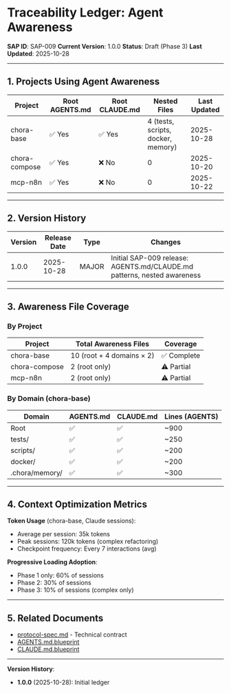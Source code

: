 # Traceability Ledger: Agent Awareness

**SAP ID**: SAP-009
**Current Version**: 1.0.0
**Status**: Draft (Phase 3)
**Last Updated**: 2025-10-28

---

## 1. Projects Using Agent Awareness

| Project | Root AGENTS.md | Root CLAUDE.md | Nested Files | Last Updated |
|---------|----------------|----------------|--------------|--------------|
| chora-base | ✅ Yes | ✅ Yes | 4 (tests, scripts, docker, memory) | 2025-10-28 |
| chora-compose | ✅ Yes | ❌ No | 0 | 2025-10-20 |
| mcp-n8n | ✅ Yes | ❌ No | 0 | 2025-10-22 |

---

## 2. Version History

| Version | Release Date | Type | Changes |
|---------|--------------|------|---------|
| 1.0.0 | 2025-10-28 | MAJOR | Initial SAP-009 release: AGENTS.md/CLAUDE.md patterns, nested awareness |

---

## 3. Awareness File Coverage

### By Project

| Project | Total Awareness Files | Coverage |
|---------|----------------------|----------|
| chora-base | 10 (root + 4 domains × 2) | ✅ Complete |
| chora-compose | 2 (root only) | ⚠️ Partial |
| mcp-n8n | 2 (root only) | ⚠️ Partial |

### By Domain (chora-base)

| Domain | AGENTS.md | CLAUDE.md | Lines (AGENTS) |
|--------|-----------|-----------|----------------|
| Root | ✅ | ✅ | ~900 |
| tests/ | ✅ | ✅ | ~250 |
| scripts/ | ✅ | ✅ | ~200 |
| docker/ | ✅ | ✅ | ~200 |
| .chora/memory/ | ✅ | ✅ | ~300 |

---

## 4. Context Optimization Metrics

**Token Usage** (chora-base, Claude sessions):
- Average per session: 35k tokens
- Peak sessions: 120k tokens (complex refactoring)
- Checkpoint frequency: Every 7 interactions (avg)

**Progressive Loading Adoption**:
- Phase 1 only: 60% of sessions
- Phase 2: 30% of sessions
- Phase 3: 10% of sessions (complex only)

---

## 5. Related Documents

- [protocol-spec.md](protocol-spec.md) - Technical contract
- [AGENTS.md.blueprint](/blueprints/AGENTS.md.blueprint)
- [CLAUDE.md.blueprint](/blueprints/CLAUDE.md.blueprint)

---

**Version History**:
- **1.0.0** (2025-10-28): Initial ledger
